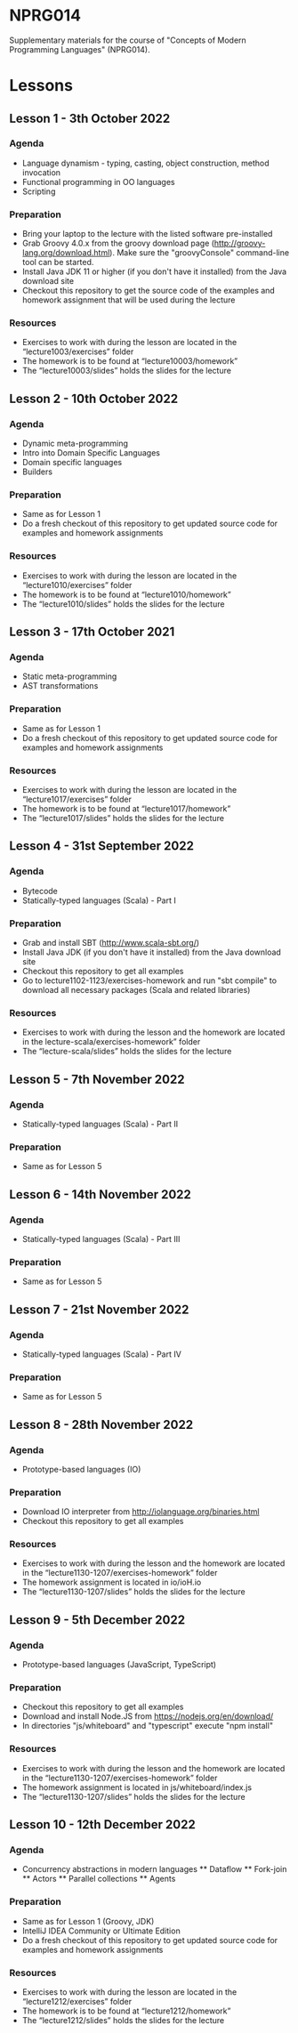 # NPRG014
Supplementary materials for the course of "Concepts of Modern Programming Languages" (NPRG014).

# Lessons

## Lesson 1 - 3th October 2022
### Agenda
* Language dynamism - typing, casting, object construction, method invocation
* Functional programming in OO languages
* Scripting

### Preparation
* Bring your laptop to the lecture with the listed software pre-installed
* Grab Groovy 4.0.x from the groovy download page (http://groovy-lang.org/download.html). Make sure the "groovyConsole" command-line tool can be started.
* Install Java JDK 11 or higher (if you don't have it installed) from the Java download site
* Checkout this repository to get the source code of the examples and homework assignment that will be used during the lecture

### Resources
* Exercises to work with during the lesson are located in the “lecture1003/exercises” folder
* The homework is to be found at “lecture10003/homework”
* The “lecture10003/slides” holds the slides for the lecture

## Lesson 2 - 10th October 2022
### Agenda

* Dynamic meta-programming
* Intro into Domain Specific Languages
* Domain specific languages
* Builders

### Preparation
* Same as for Lesson 1
* Do a fresh checkout of this repository to get updated source code for examples and homework assignments

### Resources
* Exercises to work with during the lesson are located in the “lecture1010/exercises” folder
* The homework is to be found at “lecture1010/homework”
* The “lecture1010/slides” holds the slides for the lecture

## Lesson 3 - 17th October 2021
### Agenda

* Static meta-programming
* AST transformations

### Preparation
* Same as for Lesson 1
* Do a fresh checkout of this repository to get updated source code for examples and homework assignments

### Resources
* Exercises to work with during the lesson are located in the “lecture1017/exercises” folder
* The homework is to be found at “lecture1017/homework”
* The “lecture1017/slides” holds the slides for the lecture


## Lesson 4 - 31st September 2022
### Agenda
* Bytecode
* Statically-typed languages (Scala) - Part I

### Preparation
* Grab and install SBT (http://www.scala-sbt.org/)
* Install Java JDK (if you don't have it installed) from the Java download site
* Checkout this repository to get all examples
* Go to lecture1102-1123/exercises-homework and run "sbt compile" to download all necessary packages (Scala and related libraries)

### Resources
* Exercises to work with during the lesson and the homework are located in the lecture-scala/exercises-homework” folder
* The “lecture-scala/slides” holds the slides for the lecture


## Lesson 5 - 7th November 2022
### Agenda
* Statically-typed languages (Scala) - Part II

### Preparation
* Same as for Lesson 5

## Lesson 6 - 14th November 2022
### Agenda
* Statically-typed languages (Scala) - Part III

### Preparation
* Same as for Lesson 5

## Lesson 7 - 21st November 2022
### Agenda
* Statically-typed languages (Scala) - Part IV

### Preparation
* Same as for Lesson 5


## Lesson 8 - 28th November 2022
### Agenda

* Prototype-based languages (IO)

### Preparation
* Download IO interpreter from http://iolanguage.org/binaries.html
* Checkout this repository to get all examples

### Resources
* Exercises to work with during the lesson and the homework are located in the “lecture1130-1207/exercises-homework” folder
* The homework assignment is located in io/ioH.io
* The “lecture1130-1207/slides” holds the slides for the lecture

## Lesson 9 - 5th December 2022
### Agenda

* Prototype-based languages (JavaScript, TypeScript)

### Preparation
* Checkout this repository to get all examples
* Download and install Node.JS from https://nodejs.org/en/download/
* In directories "js/whiteboard" and "typescript" execute "npm install"

### Resources
* Exercises to work with during the lesson and the homework are located in the “lecture1130-1207/exercises-homework” folder
* The homework assignment is located in js/whiteboard/index.js
* The “lecture1130-1207/slides” holds the slides for the lecture


## Lesson 10 - 12th December 2022
### Agenda

* Concurrency abstractions in modern languages
** Dataflow
** Fork-join
** Actors
** Parallel collections
** Agents

### Preparation
* Same as for Lesson 1 (Groovy, JDK)
* IntelliJ IDEA Community or Ultimate Edition
* Do a fresh checkout of this repository to get updated source code for examples and homework assignments

### Resources
* Exercises to work with during the lesson are located in the “lecture1212/exercises” folder
* The homework is to be found at “lecture1212/homework”
* The “lecture1212/slides” holds the slides for the lecture


